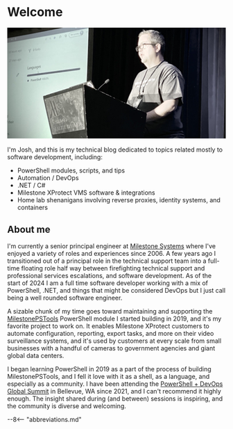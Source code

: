 # Welcome

![Josh delivering lighting talk at PSHSummit22](./assets/images/pshsummit22-lightning-talk.jpg)

I'm Josh, and this is my technical blog dedicated to topics related mostly
to software development, including:

- PowerShell modules, scripts, and tips
- Automation / DevOps
- .NET / C#
- Milestone XProtect VMS software & integrations
- Home lab shenanigans involving reverse proxies, identity systems, and containers

<!-- more -->

## About me

I'm currently a senior principal engineer at [Milestone Systems](https://www.milestonesys.com/)
where I've enjoyed a variety of roles and experiences since 2006. A few years
ago I transitioned out of a principal role in the technical support team into
a full-time floating role half way between firefighting technical support and
professional services escalations, and software development. As of the start of
2024 I am a full time software developer working with a mix of PowerShell,
.NET, and things that might be considered DevOps but I just call being a well
rounded software engineer.

A sizable chunk of my time goes toward maintaining and supporting the [MilestonePSTools](https://www.milestonepstools.com/)
PowerShell module I started building in 2019, and it's my favorite project to
work on. It enables Milestone XProtect customers to automate configuration,
reporting, export tasks, and more on their video surveillance systems, and it's
used by customers at every scale from small businesses with a handful of cameras
to government agencies and giant global data centers.

I began learning PowerShell in 2019 as a part of the process of building
MilestonePSTools, and I fell it love with it as a shell, as a language, and
especially as a community. I have been attending the [PowerShell + DevOps Global Summit](https://www.powershellsummit.org/)
in Bellevue, WA since 2021, and I can't recommend it highly enough. The insight
shared during (and between) sessions is inspiring, and the community is diverse
and welcoming.

--8<-- "abbreviations.md"
